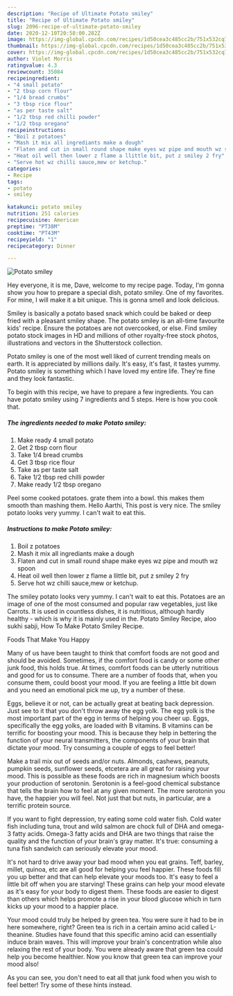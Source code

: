 ```yaml
---
description: "Recipe of Ultimate Potato smiley"
title: "Recipe of Ultimate Potato smiley"
slug: 2096-recipe-of-ultimate-potato-smiley
date: 2020-12-10T20:58:00.282Z
image: https://img-global.cpcdn.com/recipes/1d50cea3c485cc2b/751x532cq70/potato-smiley-recipe-main-photo.jpg
thumbnail: https://img-global.cpcdn.com/recipes/1d50cea3c485cc2b/751x532cq70/potato-smiley-recipe-main-photo.jpg
cover: https://img-global.cpcdn.com/recipes/1d50cea3c485cc2b/751x532cq70/potato-smiley-recipe-main-photo.jpg
author: Violet Morris
ratingvalue: 4.3
reviewcount: 35084
recipeingredient:
- "4 small potato"
- "2 tbsp corn flour"
- "1/4 bread crumbs"
- "3 tbsp rice flour"
- "as per taste salt"
- "1/2 tbsp red chilli powder"
- "1/2 tbsp oregano"
recipeinstructions:
- "Boil z potatoes"
- "Mash it mix all ingrediants make a dough"
- "Flaten and cut in small round shape make eyes wz pipe and mouth wz spoon"
- "Heat oil well then lower z flame a llittle bit, put z smiley 2 fry"
- "Serve hot wz chilli sauce,mew or ketchup."
categories:
- Recipe
tags:
- potato
- smiley

katakunci: potato smiley 
nutrition: 251 calories
recipecuisine: American
preptime: "PT38M"
cooktime: "PT43M"
recipeyield: "1"
recipecategory: Dinner

---
```



![Potato smiley](https://img-global.cpcdn.com/recipes/1d50cea3c485cc2b/751x532cq70/potato-smiley-recipe-main-photo.jpg)

Hey everyone, it is me, Dave, welcome to my recipe page. Today, I'm gonna show you how to prepare a special dish, potato smiley. One of my favorites. For mine, I will make it a bit unique. This is gonna smell and look delicious.

Smiley is basically a potato based snack which could be baked or deep fried with a pleasant smiley shape. The potato smiley is an all-time favourite kids&#39; recipe. Ensure the potatoes are not overcooked, or else. Find smiley potato stock images in HD and millions of other royalty-free stock photos, illustrations and vectors in the Shutterstock collection.

Potato smiley is one of the most well liked of current trending meals on earth. It is appreciated by millions daily. It's easy, it's fast, it tastes yummy. Potato smiley is something which I have loved my entire life. They're fine and they look fantastic.


To begin with this recipe, we have to prepare a few ingredients. You can have potato smiley using 7 ingredients and 5 steps. Here is how you cook that.

<!--inarticleads1-->

##### The ingredients needed to make Potato smiley:

1. Make ready 4 small potato
1. Get 2 tbsp corn flour
1. Take 1/4 bread crumbs
1. Get 3 tbsp rice flour
1. Take as per taste salt
1. Take 1/2 tbsp red chilli powder
1. Make ready 1/2 tbsp oregano


Peel some cooked potatoes. grate them into a bowl. this makes them smooth than mashing them. Hello Aarthi, This post is very nice. The smiley potato looks very yummy. I can&#39;t wait to eat this. 

<!--inarticleads2-->

##### Instructions to make Potato smiley:

1. Boil z potatoes
1. Mash it mix all ingrediants make a dough
1. Flaten and cut in small round shape make eyes wz pipe and mouth wz spoon
1. Heat oil well then lower z flame a llittle bit, put z smiley 2 fry
1. Serve hot wz chilli sauce,mew or ketchup.


The smiley potato looks very yummy. I can&#39;t wait to eat this. Potatoes are an image of one of the most consumed and popular raw vegetables, just like Carrots. It is used in countless dishes, it is nutritious, although hardly healthy - which is why it is mainly used in the. Potato Smiley Recipe, aloo sukhi sabji, How To Make Potato Smiley Recipe. 

Foods That Make You Happy


Many of us have been taught to think that comfort foods are not good and should be avoided. Sometimes, if the comfort food is candy or some other junk food, this holds true. At times, comfort foods can be utterly nutritious and good for us to consume. There are a number of foods that, when you consume them, could boost your mood. If you are feeling a little bit down and you need an emotional pick me up, try a number of these.

Eggs, believe it or not, can be actually great at beating back depression. Just see to it that you don't throw away the egg yolk. The egg yolk is the most important part of the egg in terms of helping you cheer up. Eggs, specifically the egg yolks, are loaded with B vitamins. B vitamins can be terrific for boosting your mood. This is because they help in bettering the function of your neural transmitters, the components of your brain that dictate your mood. Try consuming a couple of eggs to feel better!

Make a trail mix out of seeds and/or nuts. Almonds, cashews, peanuts, pumpkin seeds, sunflower seeds, etcetera are all great for raising your mood. This is possible as these foods are rich in magnesium which boosts your production of serotonin. Serotonin is a feel-good chemical substance that tells the brain how to feel at any given moment. The more serotonin you have, the happier you will feel. Not just that but nuts, in particular, are a terrific protein source.

If you want to fight depression, try eating some cold water fish. Cold water fish including tuna, trout and wild salmon are chock full of DHA and omega-3 fatty acids. Omega-3 fatty acids and DHA are two things that raise the quality and the function of your brain's gray matter. It's true: consuming a tuna fish sandwich can seriously elevate your mood. 

It's not hard to drive away your bad mood when you eat grains. Teff, barley, millet, quinoa, etc are all good for helping you feel happier. These foods fill you up better and that can help elevate your moods too. It's easy to feel a little bit off when you are starving! These grains can help your mood elevate as it's easy for your body to digest them. These foods are easier to digest than others which helps promote a rise in your blood glucose which in turn kicks up your mood to a happier place.

Your mood could truly be helped by green tea. You were sure it had to be in here somewhere, right? Green tea is rich in a certain amino acid called L-theanine. Studies have found that this specific amino acid can essentially induce brain waves. This will improve your brain's concentration while also relaxing the rest of your body. You were already aware that green tea could help you become healthier. Now you know that green tea can improve your mood also!

As you can see, you don't need to eat all that junk food when you wish to feel better! Try  some  of  these  hints  instead.

